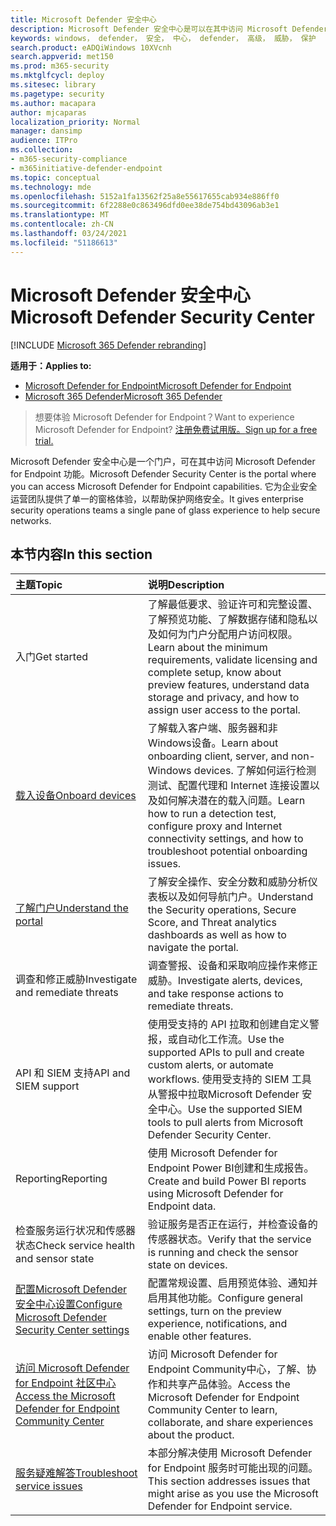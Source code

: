 ```yaml
---
title: Microsoft Defender 安全中心
description: Microsoft Defender 安全中心是可以在其中访问 Microsoft Defender for Endpoint 的门户。
keywords: windows， defender， 安全， 中心， defender， 高级， 威胁， 保护
search.product: eADQiWindows 10XVcnh
search.appverid: met150
ms.prod: m365-security
ms.mktglfcycl: deploy
ms.sitesec: library
ms.pagetype: security
ms.author: macapara
author: mjcaparas
localization_priority: Normal
manager: dansimp
audience: ITPro
ms.collection:
- m365-security-compliance
- m365initiative-defender-endpoint
ms.topic: conceptual
ms.technology: mde
ms.openlocfilehash: 5152a1fa13562f25a8e55617655cab934e886ff0
ms.sourcegitcommit: 6f2288e0c863496dfd0ee38de754bd43096ab3e1
ms.translationtype: MT
ms.contentlocale: zh-CN
ms.lasthandoff: 03/24/2021
ms.locfileid: "51186613"
---
```

# <a name="microsoft-defender-security-center"></a><span data-ttu-id="19bc7-104">Microsoft Defender 安全中心</span><span class="sxs-lookup"><span data-stu-id="19bc7-104">Microsoft Defender Security Center</span></span>

[!INCLUDE [Microsoft 365 Defender rebranding](../../includes/microsoft-defender.md)]

<span data-ttu-id="19bc7-105">**适用于：**</span><span class="sxs-lookup"><span data-stu-id="19bc7-105">**Applies to:**</span></span>
- [<span data-ttu-id="19bc7-106">Microsoft Defender for Endpoint</span><span class="sxs-lookup"><span data-stu-id="19bc7-106">Microsoft Defender for Endpoint</span></span>](https://go.microsoft.com/fwlink/p/?linkid=2154037)
- [<span data-ttu-id="19bc7-107">Microsoft 365 Defender</span><span class="sxs-lookup"><span data-stu-id="19bc7-107">Microsoft 365 Defender</span></span>](https://go.microsoft.com/fwlink/?linkid=2118804)

> <span data-ttu-id="19bc7-108">想要体验 Microsoft Defender for Endpoint？</span><span class="sxs-lookup"><span data-stu-id="19bc7-108">Want to experience Microsoft Defender for Endpoint?</span></span> [<span data-ttu-id="19bc7-109">注册免费试用版。</span><span class="sxs-lookup"><span data-stu-id="19bc7-109">Sign up for a free trial.</span></span>](https://www.microsoft.com/microsoft-365/windows/microsoft-defender-atp?ocid=docs-wdatp-exposedapis-abovefoldlink)

<span data-ttu-id="19bc7-110">Microsoft Defender 安全中心是一个门户，可在其中访问 Microsoft Defender for Endpoint 功能。</span><span class="sxs-lookup"><span data-stu-id="19bc7-110">Microsoft Defender Security Center is the portal where you can access Microsoft Defender for Endpoint capabilities.</span></span> <span data-ttu-id="19bc7-111">它为企业安全运营团队提供了单一的窗格体验，以帮助保护网络安全。</span><span class="sxs-lookup"><span data-stu-id="19bc7-111">It gives enterprise security operations teams a single pane of glass experience to help secure networks.</span></span>

## <a name="in-this-section"></a><span data-ttu-id="19bc7-112">本节内容</span><span class="sxs-lookup"><span data-stu-id="19bc7-112">In this section</span></span>

<span data-ttu-id="19bc7-113">主题</span><span class="sxs-lookup"><span data-stu-id="19bc7-113">Topic</span></span> | <span data-ttu-id="19bc7-114">说明</span><span class="sxs-lookup"><span data-stu-id="19bc7-114">Description</span></span>
:---|:---
<span data-ttu-id="19bc7-115">入门</span><span class="sxs-lookup"><span data-stu-id="19bc7-115">Get started</span></span>  |  <span data-ttu-id="19bc7-116">了解最低要求、验证许可和完整设置、了解预览功能、了解数据存储和隐私以及如何为门户分配用户访问权限。</span><span class="sxs-lookup"><span data-stu-id="19bc7-116">Learn about the minimum requirements, validate licensing and complete setup, know about preview features, understand data storage and privacy, and how to assign user access to the portal.</span></span>
[<span data-ttu-id="19bc7-117">载入设备</span><span class="sxs-lookup"><span data-stu-id="19bc7-117">Onboard devices</span></span>](onboard-configure.md) | <span data-ttu-id="19bc7-118">了解载入客户端、服务器和非 Windows设备。</span><span class="sxs-lookup"><span data-stu-id="19bc7-118">Learn about onboarding client, server, and non-Windows devices.</span></span> <span data-ttu-id="19bc7-119">了解如何运行检测测试、配置代理和 Internet 连接设置以及如何解决潜在的载入问题。</span><span class="sxs-lookup"><span data-stu-id="19bc7-119">Learn how to run a detection test, configure proxy and Internet connectivity settings, and how to troubleshoot potential onboarding issues.</span></span>
[<span data-ttu-id="19bc7-120">了解门户</span><span class="sxs-lookup"><span data-stu-id="19bc7-120">Understand the portal</span></span>](use.md) | <span data-ttu-id="19bc7-121">了解安全操作、安全分数和威胁分析仪表板以及如何导航门户。</span><span class="sxs-lookup"><span data-stu-id="19bc7-121">Understand the Security operations, Secure Score, and Threat analytics dashboards as well as how to navigate the portal.</span></span>
<span data-ttu-id="19bc7-122">调查和修正威胁</span><span class="sxs-lookup"><span data-stu-id="19bc7-122">Investigate and remediate threats</span></span> | <span data-ttu-id="19bc7-123">调查警报、设备和采取响应操作来修正威胁。</span><span class="sxs-lookup"><span data-stu-id="19bc7-123">Investigate alerts, devices, and take response actions to remediate threats.</span></span>
<span data-ttu-id="19bc7-124">API 和 SIEM 支持</span><span class="sxs-lookup"><span data-stu-id="19bc7-124">API and SIEM support</span></span> | <span data-ttu-id="19bc7-125">使用受支持的 API 拉取和创建自定义警报，或自动化工作流。</span><span class="sxs-lookup"><span data-stu-id="19bc7-125">Use the supported APIs to pull and create custom alerts, or automate workflows.</span></span> <span data-ttu-id="19bc7-126">使用受支持的 SIEM 工具从警报中拉取Microsoft Defender 安全中心。</span><span class="sxs-lookup"><span data-stu-id="19bc7-126">Use the supported SIEM tools to pull alerts from Microsoft Defender Security Center.</span></span>
<span data-ttu-id="19bc7-127">Reporting</span><span class="sxs-lookup"><span data-stu-id="19bc7-127">Reporting</span></span> | <span data-ttu-id="19bc7-128">使用 Microsoft Defender for Endpoint Power BI创建和生成报告。</span><span class="sxs-lookup"><span data-stu-id="19bc7-128">Create and build Power BI reports using Microsoft Defender for Endpoint data.</span></span>
<span data-ttu-id="19bc7-129">检查服务运行状况和传感器状态</span><span class="sxs-lookup"><span data-stu-id="19bc7-129">Check service health and sensor state</span></span> | <span data-ttu-id="19bc7-130">验证服务是否正在运行，并检查设备的传感器状态。</span><span class="sxs-lookup"><span data-stu-id="19bc7-130">Verify that the service is running and check the sensor state on devices.</span></span>
[<span data-ttu-id="19bc7-131">配置Microsoft Defender 安全中心设置</span><span class="sxs-lookup"><span data-stu-id="19bc7-131">Configure Microsoft Defender Security Center settings</span></span>](preferences-setup.md) | <span data-ttu-id="19bc7-132">配置常规设置、启用预览体验、通知并启用其他功能。</span><span class="sxs-lookup"><span data-stu-id="19bc7-132">Configure general settings, turn on the preview experience, notifications, and enable other features.</span></span>
[<span data-ttu-id="19bc7-133">访问 Microsoft Defender for Endpoint 社区中心</span><span class="sxs-lookup"><span data-stu-id="19bc7-133">Access the Microsoft Defender for Endpoint Community Center</span></span>](community.md) | <span data-ttu-id="19bc7-134">访问 Microsoft Defender for Endpoint Community中心，了解、协作和共享产品体验。</span><span class="sxs-lookup"><span data-stu-id="19bc7-134">Access the Microsoft Defender for Endpoint Community Center to learn, collaborate, and share experiences about the product.</span></span>
[<span data-ttu-id="19bc7-135">服务疑难解答</span><span class="sxs-lookup"><span data-stu-id="19bc7-135">Troubleshoot service issues</span></span>](troubleshoot-mdatp.md) | <span data-ttu-id="19bc7-136">本部分解决使用 Microsoft Defender for Endpoint 服务时可能出现的问题。</span><span class="sxs-lookup"><span data-stu-id="19bc7-136">This section addresses issues that might arise as you use the Microsoft Defender for Endpoint service.</span></span>